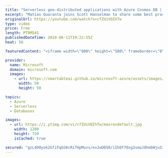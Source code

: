 ```yaml
---
title: "Serverless geo-distributed applications with Azure Cosmos DB | Azure Friday"
excerpt: "Matias Quaranta joins Scott Hanselman to share some best practices for creating serverless geo-distributed applications with Azure Cosmos DB. With the native integration between Azure Cosmos DB and Azure Functions, you can create database triggers, input bindings, and output bindings directly from your"
originalUrl: https://youtube.com/watch?v=cfZUiVQIhTw
type: video
price: Free
length: PT9M54S
publishedDateTime: 2019-06-11T19:22:55Z
heat: 50

featuredContent: "<iframe width=\"800\" height=\"500\" frameborder=\"0\" src=\"https://www.youtube.com/embed/cfZUiVQIhTw\" allow=\"accelerometer; autoplay; encrypted-media; gyroscope; picture-in-picture\" allowfullscreen></iframe>"

provider:
  name: Microsoft
  domain: microsoft.com
  images:
    - url: https://smartableai.github.io/microsoft-azure/assets/images/organizations/microsoft.com-50x50.jpg
      width: 50
      height: 50

topics:
  - Azure
  - Serverless
  - Databases

images:
  - url: https://i.ytimg.com/vi/cfZUiVQIhTw/maxresdefault.jpg
    width: 1280
    height: 720
    isCached: true

secured: "gzL4D0yok2GfiFqGS8cRiTHpMuvs/exJwODS0/iIhEF7Oxg3smaJ8hmbWjuS30+yGgGVJTawfN/tMfv1nXGEwus/9DWzXi0vL456vYmjdMPLUyz7y9FQYkczwJhXhIKeKIVImMopIXUIumNlozU37BLLLb4uOHTiJGOkYjOspNQhFgKFmJZFshAZHPAeoLWQeXT6HeMjWsqdQrx52aWoXWdMJ7tNMhCzU2Ig+a0mSCif62sP1dRDLa9A1tT48Q4Vr0g9GOkN5vYFhmnsuJN95qKqQvzums9n7Ea0VvpUI5+yQ/TrJiQY8LeL5il+xQ/xFmlnXrNYtxtN1yiSuDyPSofJMoZ/qs6ED0P9LfMg8VQURFXgJiuRp7xc/85pJT/lZq1cDTjEVoyuKQheu/3J5SIpQWmcC7hBJuEehR7bBT0=;mInEVEuiiA6oyk08yO6G5Q=="
---
```


